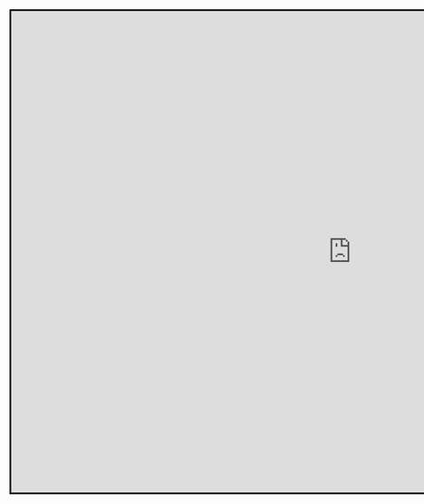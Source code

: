---
---

<iframe 
	src="https://docs.google.com/spreadsheets/d/e/2PACX-1vRO1smY1G-UGPdQ_qNbVdBDcBaqE9CRihfmO4xjuHQrzDyyXEH4NRxpSxtgBGr1BAKFb11oahluYY-R/pubhtml?widget=true&amp;headers=false"
	style="border: solid black 3px;" width="1200px" height="850px"
>
</iframe>
